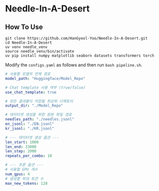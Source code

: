 # Needle-In-A-Desert

## How To Use
```
git clone https://github.com/HanGyeol-Yoo/Needle-In-A-Desert.git
cd Needle-In-A-Desert
uv venv needle_venv
source needle_venv/bin/activate
uv pip install numpy matplotlib seaborn datasets transformers torch
```
Modify the `configs.yaml` as follows and then run `bash pipeline.sh`.
```yaml
# 사용할 모델의 전체 경로
model_path: "Huggingface/Model_Repo"

# Chat template 사용 여부 (true/false)
use_chat_template: true

# 모든 결과물이 저장될 최상위 디렉토리
output_dir: "./Model_Repo"

# 데이터셋 생성을 위한 원본 파일 경로
needles_path: "./needles.jsonl"
en_jsonl: "./EN.jsonl"
kr_jsonl: "./KR.jsonl"

# --- 데이터셋 생성 옵션 ---
len_start: 1000
len_end: 33000
len_step: 2000
repeats_per_combo: 10

# --- 추론 옵션 ---
# 사용할 GPU 개수
num_gpus: 4
# 생성할 최대 토큰 수
max_new_tokens: 128
```
